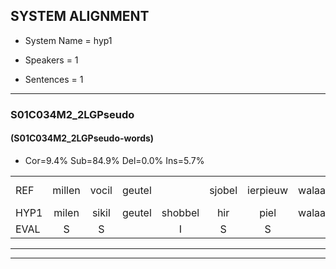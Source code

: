 
## SYSTEM ALIGNMENT

- System Name = hyp1

- Speakers = 1

- Sentences = 1

---

### S01C034M2_2LGPseudo

#### (S01C034M2_2LGPseudo-words)

- Cor=9.4%	Sub=84.9%	Del=0.0%	Ins=5.7%

|  |  |  |  |  |  |  |  |  |  |  |  |  |  |  |  |  |  |  |  |  |  |  |  |  |  |  |  |  |  |  |  |  |  |  |  |  |  |  |  |  |  |  |  |  |  |  |  |  |  |  |  |  |  |
|:--- |:---:|:---:|:---:|:---:|:---:|:---:|:---:|:---:|:---:|:---:|:---:|:---:|:---:|:---:|:---:|:---:|:---:|:---:|:---:|:---:|:---:|:---:|:---:|:---:|:---:|:---:|:---:|:---:|:---:|:---:|:---:|:---:|:---:|:---:|:---:|:---:|:---:|:---:|:---:|:---:|:---:|:---:|:---:|:---:|:---:|:---:|:---:|:---:|:---:|:---:|:---:|:---:|:---:|
| REF | millen | vocil | geutel |  | sjobel | ierpieuw | walaan | erke |  | haweel | * | saarweng | * | gevicht | eemde | bepoud | orstalk | veten |  | gefouw*(gevouw) | vurpaand | * | nizung | * | * | fiewon | kneurem | vawaai | strellen | zwieten | foetbans | * | oonste | muider | grijnken | * | schielstaug | prilsood | * | * | vloender | milste | veurder | kloeien | ulen | orponk | * | schodig | ijpo | menuur | spreikje | hiffreeuw | wooien*(wonen) |
| HYP1 | milen | sikil | geutel | shobbel | hir | piel | walaan | erke | houweel | ta | sar | wenk | ref | vicht | eemde | bephoed | ostaalk | veten | gevel | zuur | aan | dat | n | ni | zum | fion | kneren | vaay | drellen | witen | fo | bans | oenste | meuider | genken | git | iltal | bril | schoo | zoot | woendag | mesta | veder | klou | en | n | och | di | ape | nr | sprekje | hushreeuw | honen |
| EVAL | S | S |  | I | S | S |  |  | I | S | S | S | S | S |  | S | S |  | I | S | S | S | S | S | S | S | S | S | S | S | S | S | S | S | S | S | S | S | S | S | S | S | S | S | S | S | S | S | S | S | S | S | S |
---

---

